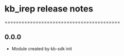 # kb_irep release notes
=========================================

0.0.0
-----
* Module created by kb-sdk init
